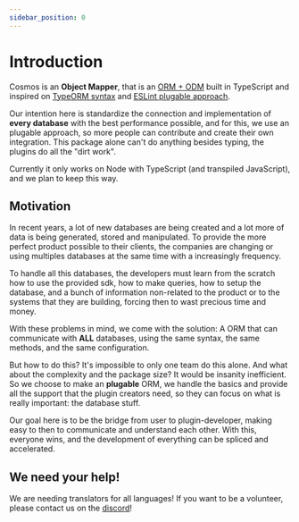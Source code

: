 ```yaml
---
sidebar_position: 0
---
```


# Introduction

Cosmos is an **Object Mapper**, that is an [ORM + ODM](https://medium.com/spidernitt/orm-and-odm-a-brief-introduction-369046ec57eb) built in TypeScript and inspired on [TypeORM syntax](https://github.com/typeorm/typeorm) and [ESLint plugable approach](https://eslint.org/).

Our intention here is standardize the connection and implementation of **every database** with the best performance possible, and for this, we use an plugable approach, so more people can contribute and create their own integration. This package alone can't do anything besides typing, the plugins do all the "dirt work".

Currently it only works on Node with TypeScript (and transpiled JavaScript), and we plan to keep this way.

## Motivation

In recent years, a lot of new databases are being created and a lot more of data is being generated, stored and manipulated. To provide the more perfect product possible to their clients, the companies are changing or using multiples databases at the same time with a increasingly frequency.

To handle all this databases, the developers must learn from the scratch how to use the provided sdk, how to make queries, how to setup the database, and a bunch of information non-related to the product or to the systems that they are building, forcing then to wast precious time and money.

With these problems in mind, we come with the solution: A ORM that can communicate with **ALL** databases, using the same syntax, the same methods, and the same configuration.

But how to do this? It's impossible to only one team do this alone. And what about the complexity and the package size? It would be insanity inefficient. So we choose to make an **plugable** ORM, we handle the basics and provide all the support that the plugin creators need, so they can focus on what is really important: the database stuff.

Our goal here is to be the bridge from user to plugin-developer, making easy to then to communicate and understand each other. With this, everyone wins, and the development of everything can be spliced and accelerated.

## We need your help!

We are needing translators for all languages! If you want to be a volunteer, please contact us on the [discord](https://discord.gg/5hPnJzzAe2)!
